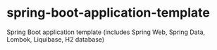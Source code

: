 # spring-boot-application-template
Spring Boot application template (includes Spring Web, Spring Data, Lombok, Liquibase, H2 database)

